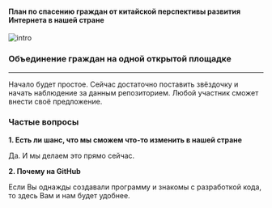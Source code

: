 #### План по спасению граждан от китайской перспективы развития Интернета в нашей стране

![intro](http://habrastorage.org/files/9ec/dd5/a90/9ecdd5a90e364c7aa1cae7c4fec719b6.png)

### Объединение граждан на одной открытой площадке
---
Начало будет простое. Сейчас достаточно поставить звёздочку и начать наблюдение за данным репозиторием. Любой участник сможет внести своё предложение.

### Частые вопросы
**1. Есть ли шанс, что мы сможем что-то изменить в нашей стране**

Да. И мы делаем это прямо сейчас.

**2. Почему на GitHub**

Если Вы однажды создавали программу и знакомы с разработкой кода, то здесь Вам и нам будет удобнее.
